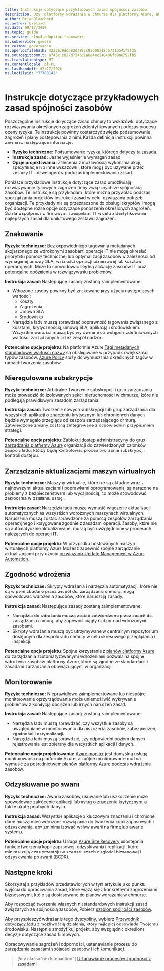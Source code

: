 ```yaml
---
title: Instrukcje dotyczące przykładowych zasad spójności zasobów
description: Użyj platformy wdrażania w chmurze dla platformy Azure, aby uzyskać przykładowe instrukcje dotyczące zasad spójności zasobów, które ułatwią podjęcie pracy z instrukcjami obowiązującymi w organizacji.
author: BrianBlanchard
ms.author: brblanch
ms.date: 09/17/2019
ms.topic: guide
ms.service: cloud-adoption-framework
ms.subservice: govern
ms.custom: governance
ms.openlocfilehash: 4222639ddb82da88cc95600ad2c6731b541f9f35
ms.sourcegitcommit: af45c1c027d7246d1a6e4ec248406fb9a8752fb5
ms.translationtype: MT
ms.contentlocale: pl-PL
ms.lasthandoff: 02/27/2020
ms.locfileid: "77708142"
---
```

# <a name="resource-consistency-sample-policy-statements"></a>Instrukcje dotyczące przykładowych zasad spójności zasobów

Poszczególne instrukcje dotyczące zasad chmury to wskazówki dotyczące rozwiązywania określonych zagrożeń zidentyfikowanych podczas procesu oceny ryzyka. Te instrukcje powinny dostarczyć zwięzłe podsumowanie zagrożeń i plany postępowania z nimi. Każda definicja instrukcji powinna zawierać następujące informacje:

- **Ryzyko techniczne:** Podsumowanie ryzyka, którego dotyczy ta zasada.
- **Instrukcja zasad:** Jasne wyjaśnienie wymagań zasad.
- **Opcje projektowania:** Zalecenia z możliwością wykonania akcji, specyfikacje lub inne wskazówki, które mogą być używane przez zespoły IT i deweloperów podczas implementowania zasad.

Poniższe przykładowe instrukcje dotyczące zasad umożliwiają rozwiązywanie typowych zagrożeń firmy związanych ze spójnością zasobów. Te instrukcje są przykładami, które można przywołać podczas sporządzania projektów instrukcji zasad w celu rozwiązania potrzeb organizacji. Te przykłady nie są przeznaczone do obsługi skryptów i mogą być dostępne różne opcje dotyczące ponoszenia określonych zagrożeń. Ścisła współpraca z firmowymi i zespołami IT w celu zidentyfikowania najlepszych zasad dla unikatowego zestawu zagrożeń.

## <a name="tagging"></a>Znakowanie

**Ryzyko techniczne:** Bez odpowiedniego tagowania metadanych skojarzonego ze wdrożonymi zasobami operacje IT nie mogą określać priorytetu pomocy technicznej lub optymalizacji zasobów w zależności od wymaganej umowy SLA, ważności operacji biznesowej lub kosztów operacyjnych. Może to spowodować błędną alokację zasobów IT oraz potencjalne opóźnienia w rozwiązywaniu problemów.

**Instrukcja zasad:** Następujące zasady zostaną zaimplementowane:

- Wdrożone zasoby powinny być znakowane przy użyciu następujących wartości:
  - Koszty
  - Zagrożenia
  - Umowa SLA
  - Środowisko
- Narzędzia ładu muszą sprawdzać poprawność tagowania związanego z kosztami, krytycznością, umową SLA, aplikacją i środowiskiem. Wszystkie wartości muszą być wyrównane do wstępnie zdefiniowanych wartości zarządzanych przez zespół nadzoru.

**Potencjalne opcje projektu:** Na platformie Azure [Tagi metadanych standardowej wartości nazwy](https://docs.microsoft.com/azure/azure-resource-manager/resource-group-using-tags) są obsługiwane w przypadku większości typów zasobów. [Azure Policy](https://docs.microsoft.com/azure/governance/policy/overview) służy do wymuszania określonych tagów w ramach tworzenia zasobów.

## <a name="ungoverned-subscriptions"></a>Nieregulowane subskrypcje

**Ryzyko techniczne:** Arbitralne Tworzenie subskrypcji i grup zarządzania może prowadzić do izolowanych sekcji nieruchomości w chmurze, które nie podlegają prawidłowym zasadom zarządzania.

**Instrukcja zasad:** Tworzenie nowych subskrypcji lub grup zarządzania dla wszystkich aplikacji o znaczeniu krytycznym lub chronionych danych będzie wymagało przeglądu od zespołu zarządzającego chmurą. Zatwierdzone zmiany zostaną zintegrowane z odpowiednim przypisaniem strategii.

**Potencjalne opcje projektu:** Zablokuj dostęp administracyjny do [grup zarządzania platformy Azure](https://docs.microsoft.com/azure/governance/management-groups) organizacji do zatwierdzonych członków zespołu ładu, którzy będą kontrolować proces tworzenia subskrypcji i kontroli dostępu.

## <a name="manage-updates-to-virtual-machines"></a>Zarządzanie aktualizacjami maszyn wirtualnych

**Ryzyko techniczne:** Maszyny wirtualne, które nie są aktualne wraz z najnowszymi aktualizacjami i poprawkami oprogramowania, są narażone na problemy z bezpieczeństwem lub wydajnością, co może spowodować zakłócenia w działaniu usługi.

**Instrukcja zasad:** Narzędzia ładu muszą wymusić włączenie aktualizacji automatycznych na wszystkich wdrożonych maszynach wirtualnych. Naruszenia muszą zostać sprawdzone za pomocą zespołów zarządzania operacyjnego i korygowane zgodnie z zasadami operacji. Zasoby, które nie są automatycznie aktualizowane, muszą być uwzględnione w procesach należących do operacji IT.

**Potencjalne opcje projektu:** W przypadku hostowanych maszyn wirtualnych platformy Azure Możesz zapewnić spójne zarządzanie aktualizacjami przy użyciu [rozwiązania Update Management w Azure Automation](https://docs.microsoft.com/azure/automation/automation-update-management).

## <a name="deployment-compliance"></a>Zgodność wdrożenia

**Ryzyko techniczne:** Skrypty wdrażania i narzędzia automatyzacji, które nie są w pełni zbadane przez zespół ds. zarządzania chmurą, mogą spowodować wdrożenia zasobów, które naruszają zasady.

**Instrukcja zasad:** Następujące zasady zostaną zaimplementowane:

- Narzędzia do wdrażania muszą zostać zatwierdzone przez zespół ds. zarządzania chmurą, aby zapewnić ciągły nadzór nad wdrożonymi zasobami.
- Skrypty wdrażania muszą być utrzymywane w centralnym repozytorium dostępnym dla zespołu ładu chmury w celu okresowego przeglądania i inspekcji.

**Potencjalne opcje projektu:** Spójne korzystanie z [planów platformy Azure](https://docs.microsoft.com/azure/governance/blueprints) do zarządzania zautomatyzowanymi wdrożeniami pozwala na spójne wdrożenia zasobów platformy Azure, które są zgodne ze standardami i zasadami zarządzania obowiązującymi w organizacji.

## <a name="monitoring"></a>Monitorowanie

**Ryzyko techniczne:** Nieprawidłowo zaimplementowane lub niespójne monitorowanie oprzyrządowania może uniemożliwić wykrywanie problemów z kondycją obciążeń lub innych naruszeń zasad.

**Instrukcja zasad:** Następujące zasady zostaną zaimplementowane:

- Narzędzia ładu muszą sprawdzać, czy wszystkie zasoby są uwzględniane w monitorowaniu dla niszczenia zasobów, zabezpieczeń, zgodności i optymalizacji.
- Narzędzia ładu muszą sprawdzić, czy odpowiedni poziom danych rejestrowania jest zbierany dla wszystkich aplikacji i danych.

**Potencjalne opcje projektowania:** [Azure monitor](https://docs.microsoft.com/azure/azure-monitor/overview) jest domyślną usługą monitorowania na platformie Azure, a spójne monitorowanie można wymusić za pośrednictwem [planów platformy Azure](https://docs.microsoft.com/azure/governance/blueprints) podczas wdrażania zasobów.

## <a name="disaster-recovery"></a>Odzyskiwanie po awarii

**Ryzyko techniczne:** Awaria zasobów, usuwanie lub uszkodzenie może spowodować zakłócenie aplikacji lub usług o znaczeniu krytycznym, a także utratę poufnych danych.

**Instrukcja zasad:** Wszystkie aplikacje o kluczowym znaczeniu i chronione dane muszą mieć wdrożone rozwiązania do tworzenia kopii zapasowych i odzyskiwania, aby zminimalizować wpływ awarii na firmę lub awarie systemu.

**Potencjalne opcje projektu:** Usługa [Azure Site Recovery](https://docs.microsoft.com/azure/site-recovery/site-recovery-overview) udostępnia funkcje tworzenia kopii zapasowej, odzyskiwania i replikacji, które minimalizują czas przestoju w scenariuszach ciągłości biznesowej i odzyskiwania po awarii (BCDR).

## <a name="next-steps"></a>Następne kroki

Skorzystaj z przykładów przedstawionych w tym artykule jako punktu wyjścia do opracowania zasad, które wiążą się z konkretnymi zagrożeniami biznesowymi, które są dostosowane do planów wdrażania w chmurze.

Aby rozpocząć tworzenie własnych niestandardowych instrukcji zasad związanych ze spójnością zasobów, Pobierz [szablon spójności zasobów](./template.md).

Aby przyspieszyć wdrażanie tego dyscypliny, wybierz [Przewodnik dotyczący ładu](../guides/index.md) z możliwością działania, który najlepiej odpowiada Twojemu środowisku. Następnie zmodyfikuj projekt, aby uwzględnić określone decyzje dotyczące zasad firmowych.

Opracowywanie zagrożeń i odporności, ustanawianie procesu do zarządzania zasadami spójności zasobów i ich komunikacji.

> [!div class="nextstepaction"]
> [Ustanawianie procesów zgodności z zasadami](./compliance-processes.md)
